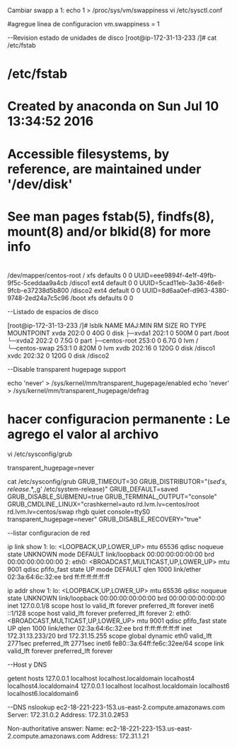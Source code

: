 Cambiar swapp a 1:
echo 1 > /proc/sys/vm/swappiness
vi /etc/sysctl.conf

#agregue linea de configuracion 
vm.swappiness = 1

--Revision estado de unidades de disco
[root@ip-172-31-13-233 /]# cat /etc/fstab

#
# /etc/fstab
# Created by anaconda on Sun Jul 10 13:34:52 2016
#
# Accessible filesystems, by reference, are maintained under '/dev/disk'
# See man pages fstab(5), findfs(8), mount(8) and/or blkid(8) for more info
#
/dev/mapper/centos-root /       xfs     defaults        0 0
UUID=eee9894f-4e1f-49fb-9f5c-5ceddaa9a4cb /disco1 ext4 default 0 0
UUID=5cad11eb-3a36-46e8-9fcb-e37238d5b800 /disco2 ext4 default 0 0
UUID=8d6aa0ef-d963-4380-9748-2ed24a7c5c96       /boot   xfs     defaults        0 0

--Listado de espacios de disco

[root@ip-172-31-13-233 /]# lsblk
NAME            MAJ:MIN RM  SIZE RO TYPE MOUNTPOINT
xvda            202:0    0   40G  0 disk
├─xvda1         202:1    0  500M  0 part /boot
└─xvda2         202:2    0  7.5G  0 part
  ├─centos-root 253:0    0  6.7G  0 lvm  /
  └─centos-swap 253:1    0  820M  0 lvm
xvdb            202:16   0  120G  0 disk /disco1
xvdc            202:32   0  120G  0 disk /disco2

--Disable transparent hugepage support

echo 'never' > /sys/kernel/mm/transparent_hugepage/enabled
echo 'never' > /sys/kernel/mm/transparent_hugepage/defrag

# hacer configuracion permanente : Le agrego el valor al archivo 

vi  /etc/sysconfig/grub

transparent_hugepage=never

cat  /etc/sysconfig/grub
GRUB_TIMEOUT=30
GRUB_DISTRIBUTOR="$(sed 's, release .*$,,g' /etc/system-release)"
GRUB_DEFAULT=saved
GRUB_DISABLE_SUBMENU=true
GRUB_TERMINAL_OUTPUT="console"
GRUB_CMDLINE_LINUX="crashkernel=auto rd.lvm.lv=centos/root rd.lvm.lv=centos/swap rhgb quiet console=ttyS0 transparent_hugepage=never"
GRUB_DISABLE_RECOVERY="true"



--listar configuracion de red

ip link show
1: lo: <LOOPBACK,UP,LOWER_UP> mtu 65536 qdisc noqueue state UNKNOWN mode DEFAULT
    link/loopback 00:00:00:00:00:00 brd 00:00:00:00:00:00
2: eth0: <BROADCAST,MULTICAST,UP,LOWER_UP> mtu 9001 qdisc pfifo_fast state UP mode DEFAULT qlen 1000
    link/ether 02:3a:64:6c:32:ee brd ff:ff:ff:ff:ff:ff
    
 ip addr show
1: lo: <LOOPBACK,UP,LOWER_UP> mtu 65536 qdisc noqueue state UNKNOWN
    link/loopback 00:00:00:00:00:00 brd 00:00:00:00:00:00
    inet 127.0.0.1/8 scope host lo
       valid_lft forever preferred_lft forever
    inet6 ::1/128 scope host
       valid_lft forever preferred_lft forever
2: eth0: <BROADCAST,MULTICAST,UP,LOWER_UP> mtu 9001 qdisc pfifo_fast state UP qlen 1000
    link/ether 02:3a:64:6c:32:ee brd ff:ff:ff:ff:ff:ff
    inet 172.31.13.233/20 brd 172.31.15.255 scope global dynamic eth0
       valid_lft 2771sec preferred_lft 2771sec
    inet6 fe80::3a:64ff:fe6c:32ee/64 scope link
       valid_lft forever preferred_lft forever

--Host y DNS

getent hosts
127.0.0.1       localhost localhost.localdomain localhost4 localhost4.localdomain4
127.0.0.1       localhost localhost.localdomain localhost6 localhost6.localdomain6


--DNS
 nslookup ec2-18-221-223-153.us-east-2.compute.amazonaws.com
Server:         172.31.0.2
Address:        172.31.0.2#53

Non-authoritative answer:
Name:   ec2-18-221-223-153.us-east-2.compute.amazonaws.com
Address: 172.31.1.21



